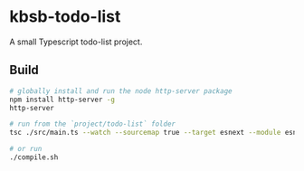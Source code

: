 # kbsb-todo-list

A small Typescript todo-list project.

## Build

```bash
# globally install and run the node http-server package
npm install http-server -g
http-server

# run from the `project/todo-list` folder
tsc ./src/main.ts --watch --sourcemap true --target esnext --module esnext --outDir "./dist"

# or run
./compile.sh
```
